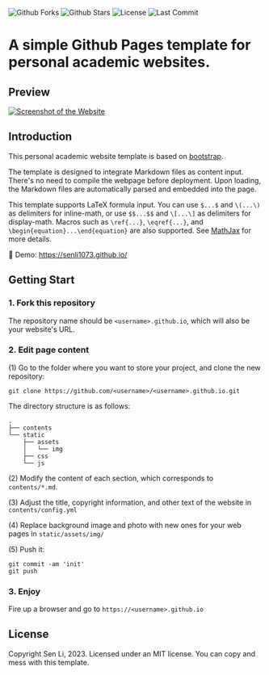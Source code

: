 ![Github Forks](https://img.shields.io/github/forks/senli1073/senli1073.github.io?style=flat) ![Github Stars](https://img.shields.io/github/stars/senli1073/senli1073.github.io?style=flat) ![License](https://img.shields.io/github/license/senli1073/senli1073.github.io) ![Last Commit](https://img.shields.io/github/last-commit/senli1073/senli1073.github.io)

# A simple Github Pages template for personal academic websites.

## Preview

[![Screenshot of the Website](https://raw.githubusercontent.com/senli1073/senli1073.github.io/main/screenshot_full.png)](https://senli1073.github.io/)

## Introduction

This personal academic website template is based on [bootstrap](https://github.com/StartBootstrap/startbootstrap-new-age).

The template is designed to integrate Markdown files as content input. There's no need to compile the webpage before deployment. Upon loading, the Markdown files are automatically parsed and embedded into the page.

This template supports LaTeX formula input. You can use `$...$` and `\(...\)` as delimiters for inline-math, or use `$$...$$` and `\[...\]` as delimiters for display-math. Macros such as `\ref{...}`, `\eqref{...}`, and `\begin{equation}...\end{equation}` are also supported. See [MathJax](https://docs.mathjax.org/en/latest/index.html) for more details.

:milky_way: Demo: <https://senli1073.github.io/>

## Getting Start

### 1. Fork this repository

The repository name should be `<username>.github.io`, which will also be your website's URL.

### 2. Edit page content

(1) Go to the folder where you want to store your project, and clone the new repository:

```         
git clone https://github.com/<username>/<username>.github.io.git
```

The directory structure is as follows:

```         
.
├── contents
└── static
    ├── assets
    │   └── img
    ├── css
    └── js
```

(2) Modify the content of each section, which corresponds to `contents/*.md`.

(3) Adjust the title, copyright information, and other text of the website in `contents/config.yml`

(4) Replace background image and photo with new ones for your web pages in `static/assets/img/`

(5) Push it:

```         
git commit -am 'init'
git push
```

### 3. Enjoy

Fire up a browser and go to `https://<username>.github.io`

## License

Copyright Sen Li, 2023. Licensed under an MIT license. You can copy and mess with this template.
